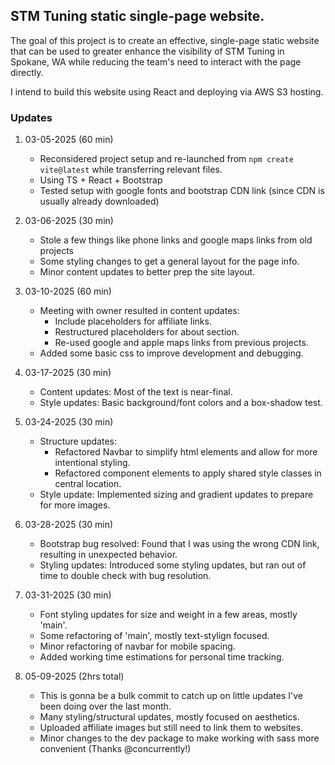 ## STM Tuning static single-page website.

The goal of this project is to create an effective, single-page static website that can be used to greater enhance the visibility of STM Tuning in Spokane, WA while reducing the team's need to interact with the page directly.

I intend to build this website using React and deploying via AWS S3 hosting.

### Updates

1. 03-05-2025 (60 min)
    - Reconsidered project setup and re-launched from `npm create vite@latest` while transferring relevant files.
    - Using TS + React + Bootstrap
    - Tested setup with google fonts and bootstrap CDN link (since CDN is usually already downloaded)

2. 03-06-2025 (30 min)
    - Stole a few things like phone links and google maps links from old projects
    - Some styling changes to get a general layout for the page info.
    - Minor content updates to better prep the site layout.

3. 03-10-2025 (60 min)
    - Meeting with owner resulted in content updates:
        - Include placeholders for affiliate links.
        - Restructured placeholders for about section.
        - Re-used google and apple maps links from previous projects.
    - Added some basic css to improve development and debugging.

4. 03-17-2025 (30 min)
    - Content updates: Most of the text is near-final.
    - Style updates: Basic background/font colors and a box-shadow test.

5. 03-24-2025 (30 min)
    - Structure updates:
        - Refactored Navbar to simplify html elements and allow for more intentional styling.
        - Refactored component elements to apply shared style classes in central location.
    - Style update: Implemented sizing and gradient updates to prepare for more images.

6. 03-28-2025 (30 min)
    - Bootstrap bug resolved: Found that I was using the wrong CDN link, resulting in unexpected behavior.
    - Styling updates: Introduced some styling updates, but ran out of time to double check with bug resolution.

7. 03-31-2025 (30 min)
    - Font styling updates for size and weight in a few areas, mostly 'main'.
    - Some refactoring of 'main', mostly text-stylign focused.
    - Minor refactoring of navbar for mobile spacing.
    - Added working time estimations for personal time tracking.

8. 05-09-2025   (2hrs total)
    - This is gonna be a bulk commit to catch up on little updates I've been doing over the last month.
    - Many styling/structural updates, mostly focused on aesthetics.
    - Uploaded affiliate images but still need to link them to websites.
    - Minor changes to the dev package to make working with sass more convenient (Thanks @concurrently!)